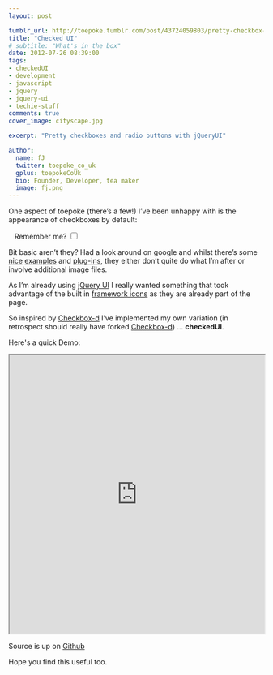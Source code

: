 ```yaml
---
layout: post

tumblr_url: http://toepoke.tumblr.com/post/43724059803/pretty-checkbox-and-rads-with-jqueryui
title: "Checked UI"
# subtitle: "What's in the box"
date: 2012-07-26 08:39:00
tags: 
- checkedUI
- development
- javascript
- jquery
- jquery-ui
- techie-stuff
comments: true
cover_image: cityscape.jpg

excerpt: "Pretty checkboxes and radio buttons with jQueryUI"

author:
  name: fJ
  twitter: toepoke_co_uk
  gplus: toepokeCoUk 
  bio: Founder, Developer, tea maker
  image: fj.png
---
```


One aspect of toepoke (there’s a few!) I’ve been unhappy with is the appearance of checkboxes by default:

&nbsp;&nbsp;&nbsp;<label for="remMe">Remember me?</label>  <input id="remMe" type="checkbox" />

Bit basic aren’t they?  Had a look around on google and whilst there’s some  [nice](http://aaronweyenberg.com/90/pretty-checkboxes-with-jquery) [examples](http://iwritecrappycode.wordpress.com/2012/03/01/jquery-ui-checkbox-better-feedback) and  [plug-ins](https://github.com/markwatkinson/pretty-checkboxes), they either  	don’t quite do what I’m after or involve additional image files.

As I’m already using [jQuery UI](http://jqueryui.com/) I really wanted something that took advantage of the built in [framework icons](http://jqueryui.com/docs/Theming/API#Icon_types) as they are already part of the page.

So inspired by [Checkbox-d](https://github.com/alextea/Checkbox-d) I’ve implemented my own variation (in retrospect should really have forked [Checkbox-d](https://github.com/alextea/Checkbox-d)) ... <strong>checkedUI</strong>.

Here's a quick Demo:

<iframe width="100%" height="550px" src="http://embed.plnkr.co/9YIayf/preview"></iframe>

Source is up on [Github](https://github.com/toepoke/checkedUI/)

Hope you find this useful too.


  
  


 
